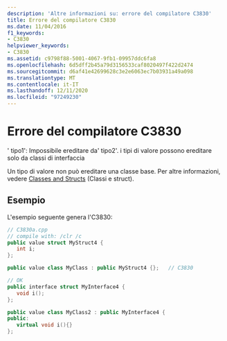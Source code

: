 ```yaml
---
description: 'Altre informazioni su: errore del compilatore C3830'
title: Errore del compilatore C3830
ms.date: 11/04/2016
f1_keywords:
- C3830
helpviewer_keywords:
- C3830
ms.assetid: c9798f88-5001-4067-9fb1-09957ddc6fa8
ms.openlocfilehash: 6d5dff2b45a79d3156533caf8020497f422d2474
ms.sourcegitcommit: d6af41e42699628c3e2e6063ec7b03931a49a098
ms.translationtype: MT
ms.contentlocale: it-IT
ms.lasthandoff: 12/11/2020
ms.locfileid: "97249230"
---
```

# <a name="compiler-error-c3830"></a>Errore del compilatore C3830

' tipo1': Impossibile ereditare da' tipo2'. i tipi di valore possono ereditare solo da classi di interfaccia

Un tipo di valore non può ereditare una classe base.  Per altre informazioni, vedere [Classes and Structs](../../extensions/classes-and-structs-cpp-component-extensions.md) (Classi e struct).

## <a name="example"></a>Esempio

L'esempio seguente genera l'C3830:

```cpp
// C3830a.cpp
// compile with: /clr /c
public value struct MyStruct4 {
   int i;
};

public value class MyClass : public MyStruct4 {};   // C3830

// OK
public interface struct MyInterface4 {
   void i();
};

public value class MyClass2 : public MyInterface4 {
public:
   virtual void i(){}
};
```
